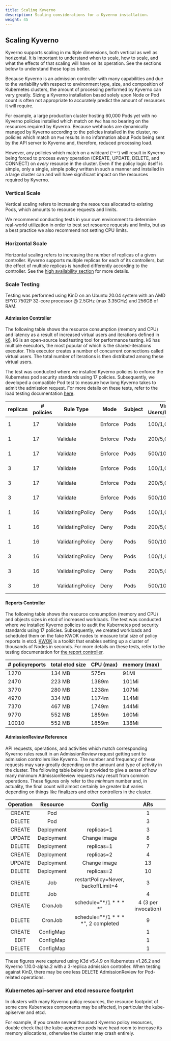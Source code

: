 ```yaml
---
title: Scaling Kyverno
description: Scaling considerations for a Kyverno installation.
weight: 45
---
```


## Scaling Kyverno

Kyverno supports scaling in multiple dimensions, both vertical as well as horizontal. It is important to understand when to scale, how to scale, and what the effects of that scaling will have on its operation. See the sections below to understand these topics better.

Because Kyverno is an admission controller with many capabilities and due to the variability with respect to environment type, size, and composition of Kubernetes clusters, the amount of processing performed by Kyverno can vary greatly. Sizing a Kyverno installation based solely upon Node or Pod count is often not appropriate to accurately predict the amount of resources it will require.

For example, a large production cluster hosting 60,000 Pods yet with no Kyverno policies installed which match on `Pod` has no bearing on the resources required by Kyverno. Because webhooks are dynamically managed by Kyverno according to the policies installed in the cluster, no policies which match on `Pod` results in no information about Pods being sent by the API server to Kyverno and, therefore, reduced processing load.

However, any policies which match on a wildcard (`"*"`) will result in Kyverno being forced to process _every_ operation (CREATE, UPDATE, DELETE, and CONNECT) on _every_ resource in the cluster. Even if the policy logic itself is simple, only a single, simple policy written in such a manner and installed in a large cluster can and will have significant impact on the resources required by Kyverno.

### Vertical Scale

Vertical scaling refers to increasing the resources allocated to existing Pods, which amounts to resource requests and limits.

We recommend conducting tests in your own environment to determine real-world utilization in order to best set resource requests and limits, but as a best practice we also recommend not setting CPU limits.

### Horizontal Scale

Horizontal scaling refers to increasing the number of replicas of a given controller. Kyverno supports multiple replicas for each of its controllers, but the effect of multiple replicas is handled differently according to the controller. See the [high availability section](../high-availability/_index.md#how-ha-works-in-kyverno) for more details.

### Scale Testing

Testing was performed using KinD on an Ubuntu 20.04 system with an AMD EPYC 7502P 32-core processor @ 2.5GHz (max 3.35GHz) and 256GB of RAM.

#### Admission Controller

The following table shows the resource consumption (memory and CPU) and latency as a result of increased virtual users and iterations defined in [k6](https://k6.io/open-source/). k6 is an open-source load testing tool for performance testing. k6 has multiple executors, the most popular of which is the shared-iterations executor. This executor creates a number of concurrent connections called virtual users. The total number of iterations is then distributed among these virtual users.

The test was conducted where we installed Kyverno policies to enforce the Kubernetes pod security standards using 17 policies. Subsequently, we developed a compatible Pod test to measure how long Kyverno takes to admit the admission request. For more details on these tests, refer to the load testing documentation [here](https://github.com/kyverno/load-testing/blob/main/README.md).


| replicas | # policies | Rule Type | Mode    | Subject | Virtual Users/Iterations | Latency (avg/max)  | Memory (max)  | CPU (max) | Memory Limit    |
|----------|------------|-------------------|---------|---------|------------------|--------------------|--------------|------------|-----------------|
| 1        | 17         | Validate          | Enforce | Pods    | 100/1,000        | 37.71ms / 110.53ms |    152Mi     |    548m    | default (384Mi) |
| 1        | 17         | Validate          | Enforce | Pods    | 200/5,000        | 80.74ms / 409.35ms |    182Mi     |    2885m   | default (384Mi) |
| 1        | 17         | Validate          | Enforce | Pods    | 500/10,000       | 92.73ms / 3.15s    |    143Mi     |    3033m   |      512Mi      |
| 3        | 17         | Validate          | Enforce | Pods    | 100/1,000        | 32.89ms / 121.19ms |    104Mi     |    262m    | default (384Mi) |
| 3        | 17         | Validate          | Enforce | Pods    | 200/5,000        | 60.06ms / 1.01s    |    117Mi     |    1067m   | default (384Mi) |
| 3        | 17         | Validate          | Enforce | Pods    | 500/10,000       | 151.97ms / 3.17s   |    107Mi     |    1182m   |      512Mi      |
| 1        | 16         | ValidatingPolicy  | Deny    | Pods    | 100/1,000        | 28.3ms / 108.36ms  |    142Mi     |    108m    | default (384Mi) |
| 1        | 16         | ValidatingPolicy  | Deny    | Pods    | 200/5,000        | 54.87ms / 346.74ms |    211Mi     |    2339m   | default (384Mi) |
| 1        | 16         | ValidatingPolicy  | Deny    | Pods    | 500/10,000       | 133.67ms / 1.63s   |    163Mi     |    4123m   |      512Mi      |
| 3        | 16         | ValidatingPolicy  | Deny    | Pods    | 100/1,000        | 24.87ms / 59.37ms  |    129Mi     |    135m    | default (384Mi) |
| 3        | 16         | ValidatingPolicy  | Deny    | Pods    | 200/5,000        | 45.97ms / 1.12s    |    159Mi     |    554m    | default (384Mi) |
| 3        | 16         | ValidatingPolicy  | Deny    | Pods    | 500/10,000       | 114.01ms / 3.28s   |    170Mi     |    810m    |      512Mi      |

#### Reports Controller

The following table shows the resource consumption (memory and CPU) and objects sizes in etcd of increased workloads. The test was conducted where we installed Kyverno policies to audit the Kubernetes pod security standards using 17 policies. Subsequently, we created workloads and scheduled them on the fake KWOK nodes to measure total size of policy reports in etcd. [KWOK](https://kwok.sigs.k8s.io/) is a toolkit that enables setting up a cluster of thousands of Nodes in seconds. For more details on these tests, refer to the testing documentation for [the report controller](https://github.com/kyverno/kyverno/tree/main/docs/perf-testing).

| # policyreports | total etcd size | CPU (max) | memory (max) |
|-----------------|-----------------|-----------|--------------|
| 1270            | 134 MB          | 575m      | 91Mi         |
| 2470            | 223 MB          | 1389m     | 101Mi        |
| 3770            | 280 MB          | 1238m     | 107Mi        |
| 4970            | 334 MB          | 1174m     | 114Mi        |
| 7370            | 467 MB          | 1749m     | 144Mi        |
| 9770            | 552 MB          | 1859m     | 160Mi        |
| 10010           | 552 MB          | 1859m     | 138Mi        |

#### AdmissionReview Reference

API requests, operations, and activities which match corresponding Kyverno rules result in an AdmissionReview request getting sent to admission controllers like Kyverno. The number and frequency of these requests may vary greatly depending on the amount and type of activity in the cluster. The following table below is provided to give a sense of how many minimum AdmissionReview requests may result from common operations. These figures only refer to the _minimum_ number and, in actuality, the final count will almost certainly be greater but varies depending on things like finalizers and other controllers in the cluster.

| Operation |  Resource  |                Config               |          ARs         |
|:---------:|:----------:|:-----------------------------------:|:--------------------:|
| CREATE    | Pod        |                                     |                    1 |
| DELETE    | Pod        |                                     |                    3 |
| CREATE    | Deployment | replicas=1                          |                    3 |
| UPDATE    | Deployment | Change image                        |                    8 |
| DELETE    | Deployment | replicas=1                          |                    7 |
| CREATE    | Deployment | replicas=2                          |                    4 |
| UPDATE    | Deployment | Change image                        |                   13 |
| DELETE    | Deployment | replicas=2                          |                   10 |
| CREATE    | Job        | restartPolicy=Never, backoffLimit=4 |                    3 |
| DELETE    | Job        |                                     |                    4 |
| CREATE    | CronJob    | schedule="*/1 * * * *"              | 4 (3 per invocation) |
| DELETE    | CronJob    | schedule="*/1 * * * *", 2 completed |                    9 |
| CREATE    | ConfigMap  |                                     |                    1 |
| EDIT      | ConfigMap  |                                     |                    1 |
| DELETE    | ConfigMap  |                                     |                    1 |

These figures were captured using K3d v5.4.9 on Kubernetes v1.26.2 and Kyverno 1.10.0-alpha.2 with a 3-replica admission controller. When testing against KinD, there may be one less DELETE AdmissionReview for Pod-related operations.

### Kubernetes api-server and etcd resource footprint

In clusters with many Kyverno policy resources, the resource footprint of some core Kubernetes components may be affected, in particular the kube-apiserver and etcd.

For example, if you create several thousand Kyverno policy resources, double check that the kube-apiserver pods have head room to increase its memory allocations, otherwise
the cluster may crash entirely.
